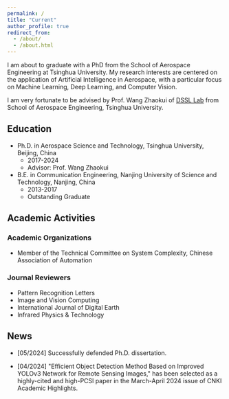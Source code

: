 ```yaml
---
permalink: /
title: "Current"
author_profile: true
redirect_from: 
  - /about/
  - /about.html
---
```


I am about to graduate with a PhD from the School of Aerospace Engineering at Tsinghua University. My research interests are centered on the application of Artificial Intelligence in Aerospace, with a particular focus on Machine Learning, Deep Learning, and Computer Vision.

I am very fortunate to be advised by Prof. Wang Zhaokui of [DSSL Lab](http://www.dssllab.com/) from School of Aerospace Engineering, Tsinghua University. 


## Education
* Ph.D. in Aerospace Science and Technology, Tsinghua University, Beijing, China
    * 2017-2024
    * Advisor: Prof. Wang Zhaokui
* B.E. in Communication Engineering, Nanjing University of Science and Technology, Nanjing, China
    * 2013-2017
    * Outstanding Graduate

## Academic Activities

### Academic Organizations
- Member of the Technical Committee on System Complexity, Chinese Association of Automation

### Journal Reviewers
- Pattern Recognition Letters 
- Image and Vision Computing
- International Journal of Digital Earth
- Infrared Physics & Technology



## News
- [05/2024] Successfully defended Ph.D. dissertation.

- [04/2024] "Efficient Object Detection Method Based on Improved YOLOv3 Network for Remote Sensing Images," has been selected as a highly-cited and high-PCSl paper in the March-April 2024 issue of CNKI Academic Highlights.





